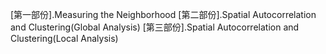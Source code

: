 [第一部份].Measuring the Neighborhood
[第二部份].Spatial Autocorrelation and Clustering(Global Analysis)
[第三部份].Spatial Autocorrelation and Clustering(Local Analysis)
